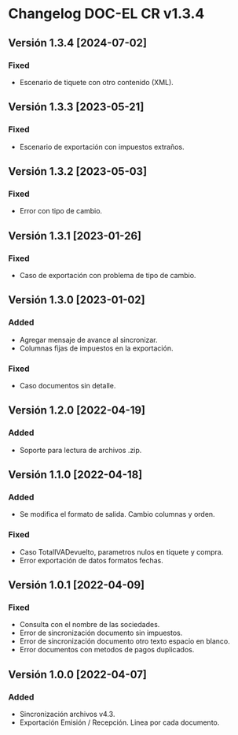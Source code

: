 # Changelog DOC-EL CR v1.3.4

## Versión 1.3.4 [2024-07-02]
### Fixed
- Escenario de tiquete con otro contenido (XML).

## Versión 1.3.3 [2023-05-21]
### Fixed
- Escenario de exportación con impuestos extraños.

## Versión 1.3.2 [2023-05-03]
### Fixed
- Error con tipo de cambio. 

## Versión 1.3.1 [2023-01-26]
### Fixed
- Caso de exportación con problema de tipo de cambio.

## Versión 1.3.0 [2023-01-02]
### Added
- Agregar mensaje de avance al sincronizar.
- Columnas fijas de impuestos en la exportación.
### Fixed
- Caso documentos sin detalle.

## Versión 1.2.0 [2022-04-19]
### Added 
- Soporte para lectura de archivos .zip.

## Versión 1.1.0 [2022-04-18]
### Added
- Se modifica el formato de salida. Cambio columnas y orden.
### Fixed
- Caso TotalIVADevuelto, parametros nulos en tiquete y compra.
- Error exportación de datos formatos fechas.

## Versión 1.0.1 [2022-04-09]
### Fixed 
- Consulta con el nombre de las sociedades.
- Error de sincronización documento sin impuestos.
- Error de sincronización documento otro texto espacio en blanco.
- Error documentos con metodos de pagos duplicados.

## Versión 1.0.0 [2022-04-07]
### Added
- Sincronización archivos v4.3.
- Exportación Emisión / Recepción. Linea por cada documento.
